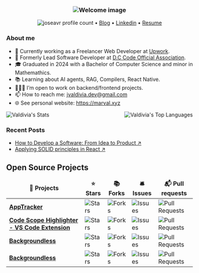 
<h3 align="center"><image src="https://github.com/joseavr/joseavr/blob/main/image.png" alt="Welcome image"></h3>


<p align="center">
  <img src="https://komarev.com/ghpvc/?username=joseavr&label=Profile%20views&color=0e75b6&style=flat" alt="joseavr profile count" /> •  
  <a href="https://marval.xyz/b">Blog</a> •
  <a href="https://www.linkedin.com/in/joseavr/">Linkedin</a> •
  <a href="https://terpconnect.umd.edu/~jvaldiv8/csterpconnect/resume.pdf">Resume</a>
</p>

<h3>About me</h3>

- 💼 Currently working as a Freelancer Web Developer at [Upwork](https://www.upwork.com/).
- 💼 Formerly Lead Software Developer at [D.C Code Official Association](https://www.linkedin.com/company/dccoa/).
- 🎓 Graduated in 2024 with a Bachelor of Computer Science and minor in Mathemathics.
- 📚 Learning about AI agents, RAG, Compilers, React Native.
- 🙋🏻‍♂️ I’m open to work on backend/frontend projects. 
- 📫 How to reach me: jvaldivia.dev@gmail.com
- 🌐 See personal website: https://marval.xyz

<img src="https://github-readme-stats.vercel.app/api/top-langs/?username=joseavr&theme=tokyonight&show_icons=true&hide_border=true&count_private=true" alt="Valdivia's Top Languages" align="right" />

![Valdivia's Stats](https://github-readme-stats.vercel.app/api?username=joseavr&theme=tokyonight&show_icons=true&hide_border=true&count_private=true)



<h3>Recent Posts</h3>

- [How to Develop a Software: From Idea to Product ↗](https://www.marval.xyz/b/how-to-develop-software)
- [Applying SOLID principles in React ↗](https://www.marval.xyz/b/applying-solid-principles-in-react) 





## Open Source Projects

<table>
  <thead align="center">
    <tr border: none;>
      <td><b>🎁 Projects</b></td>
      <td><b>⭐ Stars</b></td>
      <td><b>📚 Forks</b></td>
      <td><b>🛎 Issues</b></td>
      <td><b>📬 Pull requests</b></td>
    </tr>
  </thead>
  <tbody>
    <tr>
      <td><a href="https://github.com/joseavr/apptracker"><b>AppTracker</b></a></td>
      <td><img alt="Stars" src="https://img.shields.io/github/stars/joseavr/apptracker?style=flat-square&labelColor=343b41"/></td>
      <td><img alt="Forks" src="https://img.shields.io/github/forks/joseavr/apptracker?style=flat-square&labelColor=343b41"/></td>
      <td><img alt="Issues" src="https://img.shields.io/github/issues/joseavr/apptracker?style=flat-square&labelColor=343b41"/></td>
      <td><img alt="Pull Requests" src="https://img.shields.io/github/issues-pr/joseavr/apptracker?style=flat-square&labelColor=343b41"/></td>
    </tr>
	  <tr>
      <td><a href="https://github.com/joseavr/code-scope-highlighter"><b>Code Scope Highlighter - VS Code Extension</b></a></td>
      <td><img alt="Stars" src="https://img.shields.io/github/stars/joseavr/code-scope-highlighter?style=flat-square&labelColor=343b41"/></td>
      <td><img alt="Forks" src="https://img.shields.io/github/forks/joseavr/code-scope-highlighter?style=flat-square&labelColor=343b41"/></td>
      <td><img alt="Issues" src="https://img.shields.io/github/issues/joseavr/code-scope-highlighter?style=flat-square&labelColor=343b41"/></td>
      <td><img alt="Pull Requests" src="https://img.shields.io/github/issues-pr/joseavr/code-scope-highlighter?style=flat-square&labelColor=343b41"/></td>
    </tr>
    <tr>
      <td><a href="https://github.com/joseavr/react-cloudinary-remove-bg
"><b>Backgroundless</b></a></td>
      <td><img alt="Stars" src="https://img.shields.io/github/stars/joseavr/react-cloudinary-remove-bg?style=flat-square&labelColor=343b41"/></td>
      <td><img alt="Forks" src="https://img.shields.io/github/forks/joseavr/react-cloudinary-remove-bg?style=flat-square&labelColor=343b41"/></td>
      <td><img alt="Issues" src="https://img.shields.io/github/issues/joseavr/react-cloudinary-remove-bg?style=flat-square&labelColor=343b41"/></td>
      <td><img alt="Pull Requests" src="https://img.shields.io/github/issues-pr/joseavr/react-cloudinary-remove-bg?style=flat-square&labelColor=343b41"/></td>
    </tr>
    <tr>
      <td><a href="https://github.com/joseavr/next-streaming
"><b>Backgroundless</b></a></td>
      <td><img alt="Stars" src="https://img.shields.io/github/stars/joseavr/next-streaming?style=flat-square&labelColor=343b41"/></td>
      <td><img alt="Forks" src="https://img.shields.io/github/forks/joseavr/next-streaming?style=flat-square&labelColor=343b41"/></td>
      <td><img alt="Issues" src="https://img.shields.io/github/issues/joseavr/next-streaming?style=flat-square&labelColor=343b41"/></td>
      <td><img alt="Pull Requests" src="https://img.shields.io/github/issues-pr/joseavr/next-streaming?style=flat-square&labelColor=343b41"/></td>
    </tr>
  </tbody>
</table>

